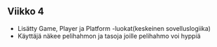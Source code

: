 ## Viikko 4

- Lisätty Game, Player ja Platform -luokat(keskeinen sovelluslogiika)
- Käyttäjä näkee pelihahmon ja tasoja joille pelihahmo voi hyppiä